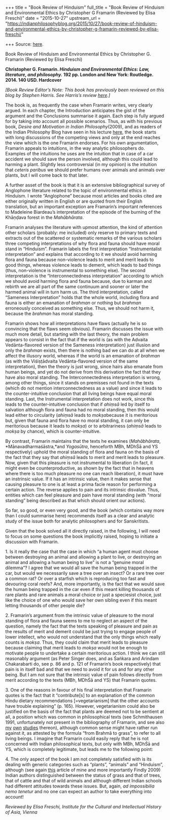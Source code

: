 +++
title = "Book Review of Hinduism"
full_title = "Book Review of Hinduism and Environmental Ethics by Christopher G Framarin (Reviewed by Elisa Freschi)"
date = "2015-10-27"
upstream_url = "https://indianphilosophyblog.org/2015/10/27/book-review-of-hinduism-and-environmental-ethics-by-christopher-g-framarin-reviewed-by-elisa-freschi/"

+++
Source: [here](https://indianphilosophyblog.org/2015/10/27/book-review-of-hinduism-and-environmental-ethics-by-christopher-g-framarin-reviewed-by-elisa-freschi/).

Book Review of Hinduism and Environmental Ethics by Christopher G. Framarin (Reviewed by Elisa Freschi)



**Christopher G. Framarin. *Hinduism and Environmental Ethics: Law,
literature, and philosophy.* 192 pp. London and New York: Routledge.
2014. 140 USD. Hardcover**

*\[Book Review Editor’s Note: This book has previously been reviewed on
this blog by Stephen Harris. See Harris’s review
[here](http://indianphilosophyblog.org/2015/08/08/book-review-of-hinduism-and-environmental-ethics-by-christopher-g-framarin-reviewed-by-stephen-harris/).\]*

The book is, as frequently the case when Framarin writes, very clearly
argued. In each chapter, the Introduction anticipates the gist of the
argument and the Conclusions summarise it again. Each step is fully
argued for by taking into account all possible scenarios. Thus, as with
his previous book, *Desire and Motivation in Indian Philosophy*(2009),
and as readers of the Indian Philosophy Blog have seen in his lecture
[here](http://indianphilosophyblog.org/2014/04/04/karma-the-lecture/),
the book starts with long discussions of the competing views and only at
the end reaches the view which is the one Framarin endorses. For his own
argumentation, Framarin appeals to intuitions, in the way analytic
philosophers do. Examples of the intuitions he uses are the intuition
that in case of a car accident we should save the person involved,
although this could lead to harming a plant. Slightly less controversial
(in my opinion) is the intuition that *ceteris paribus* we should prefer
humans over animals and animals over plants, but I will come back to
that later.

A further asset of the book is that it is an extensive bibliographical
survey of Anglophone literature related to the topic of environmental
ethics in Hinduism. I wrote “Anglophone” because most articles and books
cited are either originally written in English or are quoted from their
English translation, but an important exception are Framarin’s important
references to Madeleine Biardeau’s interpretation of the episode of the
burning of the Khāṇḍava forest in the *Mahābhārata*.

Framarin analyses the literature with upmost attention, the kind of
attention other scholars (probably: me included) only reserve to primary
texts and extracts out of the scattered or systematic remarks of the
various scholars three competing interpretations of why flora and fauna
should have moral stand in “Hinduism”. Framarin labels the first
interpretation “Instrumentalist interpretation” and explains that
according to it we should avoid harming flora and fauna because
non-violence leads to merit and merit leads to good things, whereas
violence leads to demerit, which leads to bad things (thus, non-violence
is instrumental to something else). The second interpretation is the
“Interconnectedness interpretation” according to which we should avoid
harming flora and fauna because, due to karman and rebirth we are all
part of the same continuum and sooner or later the harmed animal will in
turn harm us. The third interpretation, called “Sameness Interpretation”
holds that the whole world, including flora and fauna is either an
emanation of *brahman* or nothing but *brahman* erroneously conceived as
something else. Thus, we should not harm it, because the *brahman* has
moral standing.

Framarin shows how all interpretations have flaws (actually he is so
convincing that the flaws seem obvious). Framarin discusses the issue
with much more detail, but starting with the last theory, the main
problem appears to consist in the fact that if the world is (as with the
Advaita Vedānta-flavored version of the Sameness interpretation) just
illusion and only the *brahman* exists, then there is nothing bad we can
do at all when we affect the illusory world, whereas if the world is an
emanation of *brahman* (as with the Viśiṣṭādvaita Vedānta-flavored
version of the same interpretation), then the theory is just wrong,
since hairs also emanate from human beings, and yet do not derive from
this derivation the fact that they have also moral standing. The
Interconnectedness interpretation is wrong, among other things, since it
stands on premisses not found in the texts (which do not mention
interconnectedness as a value) and since it leads to the
counter-intuitive conclusion that all living beings have equal moral
standing. Last, the Instrumental interpretation does not work, since
this leads to the counter-intuitive conclusion that if *ahiṃsā* led by
itself to salvation although flora and fauna had no moral standing, then
this would lead either to circularity (*ahiṃsā* leads to *mokṣa*because
it is meritorious but, given that fauna and flora have no moral
standing, it can only be meritorious because it leads to *mokṣa*) or to
arbitrariness (*ahiṃsā* leads to *mokṣa* by chance), which is
counter-intuitive.

By contrast, Framarin maintains that the texts he examines
(*Mahābhārata*, *Mānavadharmaśāstra,*and *Yogasūtra*, henceforth MBh,
MDhŚā and YS respectively) uphold the moral standing of flora and fauna
on the basis of the fact that they say that *ahiṃsā* leads to merit and
merit leads to pleasure. Now, given that this pleasure is not
instrumental to liberation (in fact, it might even be counterproductive,
as shown by the fact that in heavens where there is too much pleasure no
one can reach liberation), it must have an instrinsic value. If it has
an intrinsic value, then it makes sense that causing pleasure to one is
at least a prima facie reason for performing a certain action. The
reverse applies to pain and its intrinsic disvalue. Thus, entities which
can feel pleasure and pain have moral standing (with “moral standing”
being described as that which should orient our actions).

So far, so good, or even very good, and the book (which contains way
more than I could summarise here) recommends itself as a clear and
analytic study of the issue both for analytic philosophers and for
Sanskritists.

Given that the book solved all it directly raised, in the following, I
will need to focus on some questions the book implicitly raised, hoping
to initiate a discussion with Framarin.

1\. Is it really the case that the case in which “a human agent must
choose between destroying an animal and allowing a plant to live, or
destroying an animal and allowing a human being to live” is not a
“genuine moral dilemma”? I agree that we would all save the human being
trapped in the car, but would we necessarily save a tree over an insect?
Or a rare tree over a common rat? Or over a starfish which is
reproducing too fast and devouring coral reefs? And, more importantly,
is the fact that we would save the human being trapped in the car even
if this meant killing thousands of rare plants and rare animals a moral
choice or just a speciesist choice, just like the choice of one who
would save her own sibling even if this meant letting thousands of other
people die?

2\. Framarin’s argument from the intrinsic value of pleasure to the
moral standing of flora and fauna seems to me to neglect an aspect of
the question, namely the fact that the texts speaking of pleasure and
pain as the results of merit and demerit could be just trying to engage
people of lower intellect, who would not understand that the only things
which really counts is *mokṣa*. Thus, they could claim that merit leads
to pleasure because claiming that merit leads to *mokṣa* would not be
enough to motivate people to undertake a certain meritorious action. I
think we can still reasonably argument (as Peter Singer does, and as
Śaṅkara and Arindam Chakarabarti do, see p. 86 and p. 121 of Framarin’s
book respectively) that pain is in itself bad and that we need to avoid
it for us and for any other being. But I am not sure that the intrinsic
value of pain follows directly from merit according to the texts (MBh,
MDhŚā and YS) that Framarin quotes.

3\. One of the reasons in favour of his final interpretation that
Framarin quotes is the fact that it “contribute\[s\] to an explanation
of the common Hindu dietary recommendations \[=vegetarianism\] that the
other accounts have trouble explaining” (p. 165). However, vegetarianism
could also be justified on the basis of the fact that plants are deemed
not to be sentient at all, a position which was common in philosophical
texts (see Schmithausen 1991, unfortunately not present in the
bibliography of Framarin, and see also
[my](https://www.academia.edu/8544445/Systematizing_an_absent_category_discourses_on_nature_in_Pr%C4%81bh%C4%81kara_M%C4%ABm%C4%81%E1%B9%83s%C4%81)
[own](https://www.academia.edu/524636/Nature_in_Indian_Philosophy)
[studies](https://www.academia.edu/202297/Do_plants_live_Do_they_feel)
thereon), although common sense might have rather run against it, as
attested by the formula “from Brahmā to grass”, to refer to all living
beings. I imagine that Framarin could easily reply that he is not
concerned with Indian philosophical texts, but only with MBh, MDhŚā and
YS, which is completely legitimate, but leads me to the following point:

4\. The only aspect of the book I am not completely satisfied with is
its dealing with generic categories such as “plants”, “animals” and
“Hinduism”, although (see again
[this](https://www.academia.edu/8544445/Systematizing_an_absent_category_discourses_on_nature_in_Pr%C4%81bh%C4%81kara_M%C4%ABm%C4%81%E1%B9%83s%C4%81)
article of mine and more importantly Findly 2009) Indian authors
distinguished between the status of grass and that of trees, that of
cattle and that of wild animals and although different Indian schools
had different attitudes towards these issues. But, again, *ad
impossibilia nemo tenetur* and no one can expect an author to take
everything into account!

*Reviewed by Elisa Freschi, Institute for the Cultural and Intellectual
History of Asia, Vienna*

